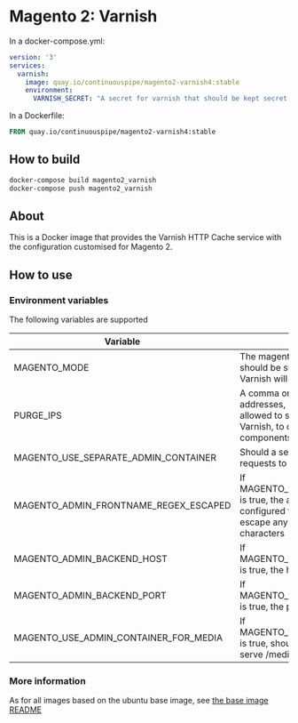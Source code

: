 # Magento 2: Varnish

In a docker-compose.yml:
```yml
version: '3'
services:
  varnish:
    image: quay.io/continuouspipe/magento2-varnish4:stable
    environment:
      VARNISH_SECRET: "A secret for varnish that should be kept secret!"
```

In a Dockerfile:
```Dockerfile
FROM quay.io/continuouspipe/magento2-varnish4:stable
```

## How to build
```bash
docker-compose build magento2_varnish
docker-compose push magento2_varnish
```

## About

This is a Docker image that provides the Varnish HTTP Cache service with the configuration customised for Magento 2.

## How to use

### Environment variables

The following variables are supported

Variable | Description | Expected values | Default
--- | --- | --- | ----
MAGENTO_MODE | The magento mode that the varnish template should be supporting. In "developer" mode, Varnish will not cache static assets. | developer/production | production
PURGE_IPS | A comma or newline separated list of IP addresses, hostnames or ranges that are allowed to send HTTP PURGE requests to Varnish, to clear caches. Ranges need their IP components quoted with \" | hostname/IP/IP Range | \"172.0.0.0\"/8,\"10.0.0.0\"/8
MAGENTO_USE_SEPARATE_ADMIN_CONTAINER | Should a separate admin container be used for requests to /admin ? | true/false | false
MAGENTO_ADMIN_FRONTNAME_REGEX_ESCAPED | If MAGENTO_USE_SEPARATE_ADMIN_CONTAINER is true, the admin URL "front name" that is configured for the magento application. Please escape any regular expression special characters | regex escaped string | admin
MAGENTO_ADMIN_BACKEND_HOST | If MAGENTO_USE_SEPARATE_ADMIN_CONTAINER is true, the hostname/IP to send admin traffic to. | hostname/IP | admin
MAGENTO_ADMIN_BACKEND_PORT | If MAGENTO_USE_SEPARATE_ADMIN_CONTAINER is true, the port to send admin traffic to. | 1-65535 | 80
MAGENTO_USE_ADMIN_CONTAINER_FOR_MEDIA | If MAGENTO_USE_SEPARATE_ADMIN_CONTAINER is true, should the admin container be used to serve /media/* requests | true/false | false

### More information
As for all images based on the ubuntu base image, see
[the base image README](../../ubuntu/16.04/README.md)
